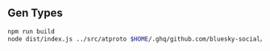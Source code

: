## Gen Types

```sh
npm run build
node dist/index.js ../src/atproto $HOME/.ghq/github.com/bluesky-social/atproto/lexicons/**/*.json
```
